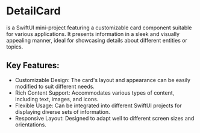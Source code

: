 
# DetailCard 
is a SwiftUI mini-project featuring a customizable card component suitable for various applications. It presents information in a sleek and visually appealing manner, ideal for showcasing details about different entities or topics.

## Key Features:

- Customizable Design: The card's layout and appearance can be easily modified to suit different needs.
- Rich Content Support: Accommodates various types of content, including text, images, and icons.
- Flexible Usage: Can be integrated into different SwiftUI projects for displaying diverse sets of information.
- Responsive Layout: Designed to adapt well to different screen sizes and orientations.